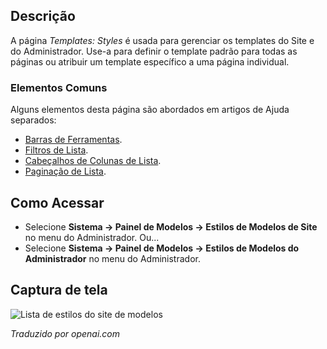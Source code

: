 <!-- Filename: Help4.x:Templates:_Styles  / Display title: Modelos: Estilos -->

## Descrição

A página *Templates: Styles* é usada para gerenciar os templates do Site e do Administrador. Use-a para definir o template padrão para todas as páginas ou atribuir um template específico a uma página individual.

### Elementos Comuns

Alguns elementos desta página são abordados em artigos de Ajuda separados:

* [Barras de Ferramentas](jdocmanual?article=help/common-elements/toolbars).
* [Filtros de Lista](jdocmanual?article=help/common-elements/list-filters).
* [Cabeçalhos de Colunas de Lista](jdocmanual?article=help/common-elements/list-column-headers).
* [Paginação de Lista](jdocmanual?article=help/common-elements/list-pagination).

## Como Acessar

- Selecione **Sistema → Painel de Modelos → Estilos de Modelos de Site**
  no menu do Administrador. Ou...
- Selecione **Sistema → Painel de Modelos → Estilos de Modelos do Administrador**
  no menu do Administrador.

## Captura de tela

![Lista de estilos do site de modelos](../../../ptbr/images/templates/templates-site-styles-list.png)

*Traduzido por openai.com*

